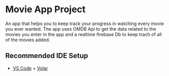 # Movie App Project

An app that helps you to keep track your progress in watching every movie you ever wanted.
The app uses OMDB Api to get the data related to the movies you enter in the app and a realtime firebase Db to keep trach of all of the movies added.

## Recommended IDE Setup

- [VS Code](https://code.visualstudio.com/) + [Volar](https://marketplace.visualstudio.com/items?itemName=Vue.volar)

